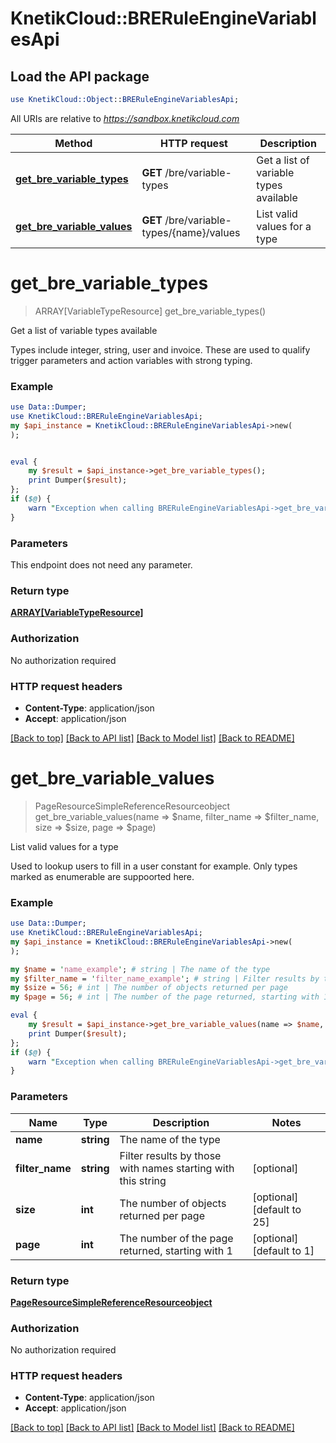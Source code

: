 # KnetikCloud::BRERuleEngineVariablesApi

## Load the API package
```perl
use KnetikCloud::Object::BRERuleEngineVariablesApi;
```

All URIs are relative to *https://sandbox.knetikcloud.com*

Method | HTTP request | Description
------------- | ------------- | -------------
[**get_bre_variable_types**](BRERuleEngineVariablesApi.md#get_bre_variable_types) | **GET** /bre/variable-types | Get a list of variable types available
[**get_bre_variable_values**](BRERuleEngineVariablesApi.md#get_bre_variable_values) | **GET** /bre/variable-types/{name}/values | List valid values for a type


# **get_bre_variable_types**
> ARRAY[VariableTypeResource] get_bre_variable_types()

Get a list of variable types available

Types include integer, string, user and invoice. These are used to qualify trigger parameters and action variables with strong typing.

### Example 
```perl
use Data::Dumper;
use KnetikCloud::BRERuleEngineVariablesApi;
my $api_instance = KnetikCloud::BRERuleEngineVariablesApi->new(
);


eval { 
    my $result = $api_instance->get_bre_variable_types();
    print Dumper($result);
};
if ($@) {
    warn "Exception when calling BRERuleEngineVariablesApi->get_bre_variable_types: $@\n";
}
```

### Parameters
This endpoint does not need any parameter.

### Return type

[**ARRAY[VariableTypeResource]**](VariableTypeResource.md)

### Authorization

No authorization required

### HTTP request headers

 - **Content-Type**: application/json
 - **Accept**: application/json

[[Back to top]](#) [[Back to API list]](../README.md#documentation-for-api-endpoints) [[Back to Model list]](../README.md#documentation-for-models) [[Back to README]](../README.md)

# **get_bre_variable_values**
> PageResourceSimpleReferenceResourceobject get_bre_variable_values(name => $name, filter_name => $filter_name, size => $size, page => $page)

List valid values for a type

Used to lookup users to fill in a user constant for example. Only types marked as enumerable are suppoorted here.

### Example 
```perl
use Data::Dumper;
use KnetikCloud::BRERuleEngineVariablesApi;
my $api_instance = KnetikCloud::BRERuleEngineVariablesApi->new(
);

my $name = 'name_example'; # string | The name of the type
my $filter_name = 'filter_name_example'; # string | Filter results by those with names starting with this string
my $size = 56; # int | The number of objects returned per page
my $page = 56; # int | The number of the page returned, starting with 1

eval { 
    my $result = $api_instance->get_bre_variable_values(name => $name, filter_name => $filter_name, size => $size, page => $page);
    print Dumper($result);
};
if ($@) {
    warn "Exception when calling BRERuleEngineVariablesApi->get_bre_variable_values: $@\n";
}
```

### Parameters

Name | Type | Description  | Notes
------------- | ------------- | ------------- | -------------
 **name** | **string**| The name of the type | 
 **filter_name** | **string**| Filter results by those with names starting with this string | [optional] 
 **size** | **int**| The number of objects returned per page | [optional] [default to 25]
 **page** | **int**| The number of the page returned, starting with 1 | [optional] [default to 1]

### Return type

[**PageResourceSimpleReferenceResourceobject**](PageResourceSimpleReferenceResourceobject.md)

### Authorization

No authorization required

### HTTP request headers

 - **Content-Type**: application/json
 - **Accept**: application/json

[[Back to top]](#) [[Back to API list]](../README.md#documentation-for-api-endpoints) [[Back to Model list]](../README.md#documentation-for-models) [[Back to README]](../README.md)

